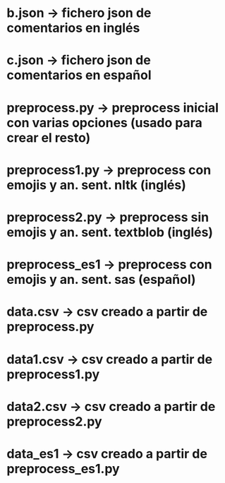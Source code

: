 # b.json -> fichero json de comentarios en inglés
# c.json -> fichero json de comentarios en español
# preprocess.py -> preprocess inicial con varias opciones (usado para crear el resto)
# preprocess1.py -> preprocess con emojis y an. sent. nltk (inglés)
# preprocess2.py -> preprocess sin emojis y an. sent. textblob (inglés)
# preprocess_es1 -> preprocess con emojis y an. sent. sas (español)
# data.csv -> csv creado a partir de preprocess.py
# data1.csv -> csv creado a partir de preprocess1.py
# data2.csv -> csv creado a partir de preprocess2.py
# data_es1 -> csv creado a partir de preprocess_es1.py
